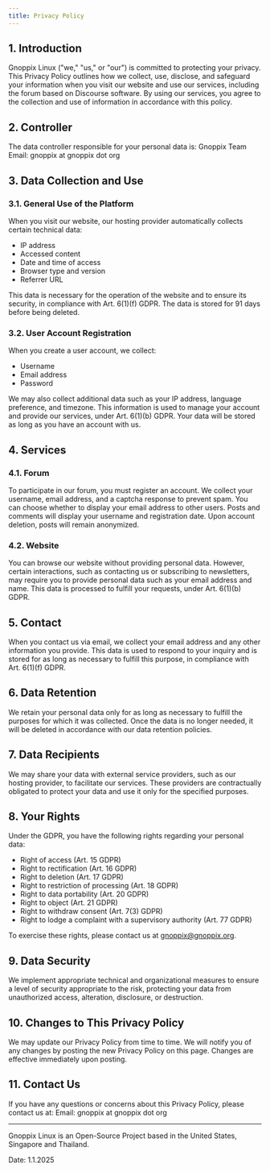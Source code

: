 ```yaml
---
title: Privacy Policy
---
```


## 1. Introduction

Gnoppix Linux ("we," "us," or "our") is committed to protecting your privacy. This Privacy Policy outlines how we collect, use, disclose, and safeguard your information when you visit our website and use our services, including the forum based on Discourse software. By using our services, you agree to the collection and use of information in accordance with this policy.

## 2. Controller

The data controller responsible for your personal data is:
Gnoppix Team
Email: gnoppix at gnoppix dot org


## 3. Data Collection and Use

### 3.1. General Use of the Platform

When you visit our website, our hosting provider automatically collects certain technical data:
- IP address
- Accessed content
- Date and time of access
- Browser type and version
- Referrer URL

This data is necessary for the operation of the website and to ensure its security, in compliance with Art. 6(1)(f) GDPR. The data is stored for 91 days before being deleted.

### 3.2. User Account Registration

When you create a user account, we collect:
- Username
- Email address
- Password

We may also collect additional data such as your IP address, language preference, and timezone. This information is used to manage your account and provide our services, under Art. 6(1)(b) GDPR. Your data will be stored as long as you have an account with us.

## 4. Services

### 4.1. Forum

To participate in our forum, you must register an account. We collect your username, email address, and a captcha response to prevent spam. You can choose whether to display your email address to other users. Posts and comments will display your username and registration date. Upon account deletion, posts will remain anonymized.

### 4.2. Website

You can browse our website without providing personal data. However, certain interactions, such as contacting us or subscribing to newsletters, may require you to provide personal data such as your email address and name. This data is processed to fulfill your requests, under Art. 6(1)(b) GDPR.

## 5. Contact

When you contact us via email, we collect your email address and any other information you provide. This data is used to respond to your inquiry and is stored for as long as necessary to fulfill this purpose, in compliance with Art. 6(1)(f) GDPR.

## 6. Data Retention

We retain your personal data only for as long as necessary to fulfill the purposes for which it was collected. Once the data is no longer needed, it will be deleted in accordance with our data retention policies.

## 7. Data Recipients

We may share your data with external service providers, such as our hosting provider, to facilitate our services. These providers are contractually obligated to protect your data and use it only for the specified purposes.

## 8. Your Rights

Under the GDPR, you have the following rights regarding your personal data:
- Right of access (Art. 15 GDPR)
- Right to rectification (Art. 16 GDPR)
- Right to deletion (Art. 17 GDPR)
- Right to restriction of processing (Art. 18 GDPR)
- Right to data portability (Art. 20 GDPR)
- Right to object (Art. 21 GDPR)
- Right to withdraw consent (Art. 7(3) GDPR)
- Right to lodge a complaint with a supervisory authority (Art. 77 GDPR)

To exercise these rights, please contact us at gnoppix@gnoppix.org.

## 9. Data Security

We implement appropriate technical and organizational measures to ensure a level of security appropriate to the risk, protecting your data from unauthorized access, alteration, disclosure, or destruction.

## 10. Changes to This Privacy Policy

We may update our Privacy Policy from time to time. We will notify you of any changes by posting the new Privacy Policy on this page. Changes are effective immediately upon posting.

## 11. Contact Us

If you have any questions or concerns about this Privacy Policy, please contact us at:
Email: gnoppix at gnoppix dot org

---

Gnoppix Linux is an Open-Source Project based in the United States, Singapore and Thailand.

Date: 1.1.2025
